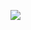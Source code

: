 <a href="https://github.com/nttruong21"><img src="https://github-readme-stats.vercel.app/api/top-langs/?username=nttruong21&layout=compact&langs_count=5&border_radius=15"/></a>

